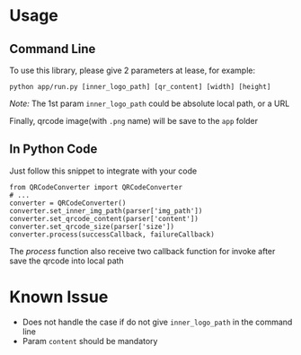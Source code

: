 # Usage
## Command Line
To use this library, please give 2 parameters at lease, for example:
```
python app/run.py [inner_logo_path] [qr_content] [width] [height]
```
*Note:* The 1st param `inner_logo_path` could be absolute local path, or a URL

Finally, qrcode image(with `.png` name) will be save to the `app` folder

## In Python Code
Just follow this snippet to integrate with your code
```
from QRCodeConverter import QRCodeConverter
# ...
converter = QRCodeConverter()
converter.set_inner_img_path(parser['img_path'])
converter.set_qrcode_content(parser['content'])
converter.set_qrcode_size(parser['size'])
converter.process(successCallback, failureCallback)
```
The _process_ function also receive two callback function for invoke after save
the qrcode into local path


# Known Issue
+ Does not handle the case if do not give `inner_logo_path` in the command line
+ Param `content` should be mandatory
